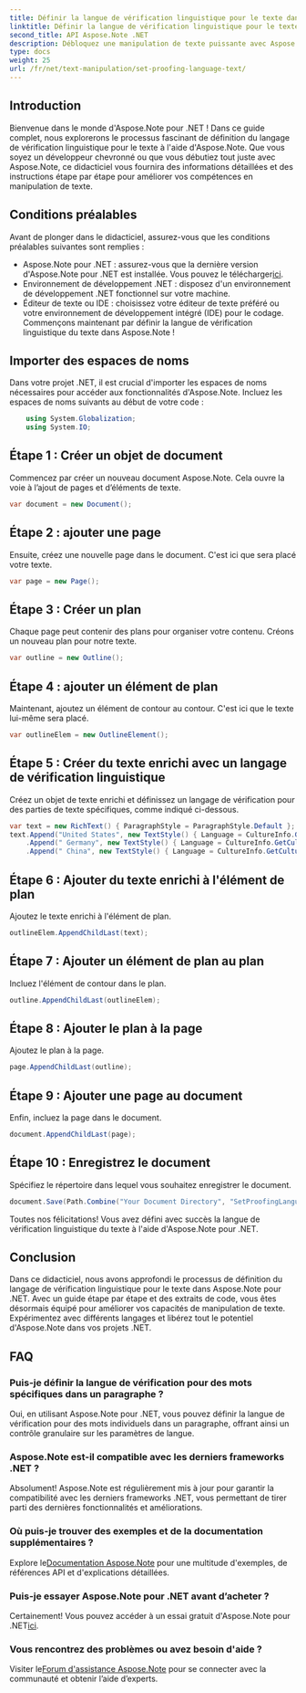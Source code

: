 ```yaml
---
title: Définir la langue de vérification linguistique pour le texte dans Aspose.Note
linktitle: Définir la langue de vérification linguistique pour le texte dans Aspose.Note
second_title: API Aspose.Note .NET
description: Débloquez une manipulation de texte puissante avec Aspose.Note pour .NET. Définissez facilement la langue de vérification linguistique grâce à des conseils étape par étape. Améliorez vos projets .NET maintenant !
type: docs
weight: 25
url: /fr/net/text-manipulation/set-proofing-language-text/
---
```

## Introduction
Bienvenue dans le monde d'Aspose.Note pour .NET ! Dans ce guide complet, nous explorerons le processus fascinant de définition du langage de vérification linguistique pour le texte à l'aide d'Aspose.Note. Que vous soyez un développeur chevronné ou que vous débutiez tout juste avec Aspose.Note, ce didacticiel vous fournira des informations détaillées et des instructions étape par étape pour améliorer vos compétences en manipulation de texte.
## Conditions préalables
Avant de plonger dans le didacticiel, assurez-vous que les conditions préalables suivantes sont remplies :
-  Aspose.Note pour .NET : assurez-vous que la dernière version d'Aspose.Note pour .NET est installée. Vous pouvez le télécharger[ici](https://releases.aspose.com/note/net/).
- Environnement de développement .NET : disposez d'un environnement de développement .NET fonctionnel sur votre machine.
- Éditeur de texte ou IDE : choisissez votre éditeur de texte préféré ou votre environnement de développement intégré (IDE) pour le codage.
Commençons maintenant par définir la langue de vérification linguistique du texte dans Aspose.Note !
## Importer des espaces de noms
Dans votre projet .NET, il est crucial d'importer les espaces de noms nécessaires pour accéder aux fonctionnalités d'Aspose.Note. Incluez les espaces de noms suivants au début de votre code :
```csharp
    using System.Globalization;
    using System.IO;
```
## Étape 1 : Créer un objet de document
Commencez par créer un nouveau document Aspose.Note. Cela ouvre la voie à l’ajout de pages et d’éléments de texte.
```csharp
var document = new Document();
```
## Étape 2 : ajouter une page
Ensuite, créez une nouvelle page dans le document. C'est ici que sera placé votre texte.
```csharp
var page = new Page();
```
## Étape 3 : Créer un plan
Chaque page peut contenir des plans pour organiser votre contenu. Créons un nouveau plan pour notre texte.
```csharp
var outline = new Outline();
```
## Étape 4 : ajouter un élément de plan
Maintenant, ajoutez un élément de contour au contour. C'est ici que le texte lui-même sera placé.
```csharp
var outlineElem = new OutlineElement();
```
## Étape 5 : Créer du texte enrichi avec un langage de vérification linguistique
Créez un objet de texte enrichi et définissez un langage de vérification pour des parties de texte spécifiques, comme indiqué ci-dessous.
```csharp
var text = new RichText() { ParagraphStyle = ParagraphStyle.Default };
text.Append("United States", new TextStyle() { Language = CultureInfo.GetCultureInfo("en-US") })
    .Append(" Germany", new TextStyle() { Language = CultureInfo.GetCultureInfo("de-DE") })
    .Append(" China", new TextStyle() { Language = CultureInfo.GetCultureInfo("zh-CN") });
```
## Étape 6 : Ajouter du texte enrichi à l'élément de plan
Ajoutez le texte enrichi à l'élément de plan.
```csharp
outlineElem.AppendChildLast(text);
```
## Étape 7 : Ajouter un élément de plan au plan
Incluez l'élément de contour dans le plan.
```csharp
outline.AppendChildLast(outlineElem);
```
## Étape 8 : Ajouter le plan à la page
Ajoutez le plan à la page.
```csharp
page.AppendChildLast(outline);
```
## Étape 9 : Ajouter une page au document
Enfin, incluez la page dans le document.
```csharp
document.AppendChildLast(page);
```
## Étape 10 : Enregistrez le document
Spécifiez le répertoire dans lequel vous souhaitez enregistrer le document.
```csharp
document.Save(Path.Combine("Your Document Directory", "SetProofingLanguageForText.one"));
```
Toutes nos félicitations! Vous avez défini avec succès la langue de vérification linguistique du texte à l'aide d'Aspose.Note pour .NET.
## Conclusion
Dans ce didacticiel, nous avons approfondi le processus de définition du langage de vérification linguistique pour le texte dans Aspose.Note pour .NET. Avec un guide étape par étape et des extraits de code, vous êtes désormais équipé pour améliorer vos capacités de manipulation de texte. Expérimentez avec différents langages et libérez tout le potentiel d'Aspose.Note dans vos projets .NET.

## FAQ
### Puis-je définir la langue de vérification pour des mots spécifiques dans un paragraphe ?
Oui, en utilisant Aspose.Note pour .NET, vous pouvez définir la langue de vérification pour des mots individuels dans un paragraphe, offrant ainsi un contrôle granulaire sur les paramètres de langue.
### Aspose.Note est-il compatible avec les derniers frameworks .NET ?
Absolument! Aspose.Note est régulièrement mis à jour pour garantir la compatibilité avec les derniers frameworks .NET, vous permettant de tirer parti des dernières fonctionnalités et améliorations.
### Où puis-je trouver des exemples et de la documentation supplémentaires ?
 Explore le[Documentation Aspose.Note](https://reference.aspose.com/note/net/) pour une multitude d'exemples, de références API et d'explications détaillées.
### Puis-je essayer Aspose.Note pour .NET avant d’acheter ?
 Certainement! Vous pouvez accéder à un essai gratuit d'Aspose.Note pour .NET[ici](https://releases.aspose.com/).
### Vous rencontrez des problèmes ou avez besoin d'aide ?
 Visiter le[Forum d'assistance Aspose.Note](https://forum.aspose.com/c/note/28) pour se connecter avec la communauté et obtenir l’aide d’experts.
